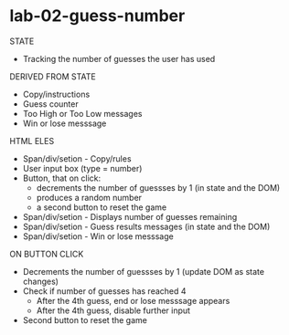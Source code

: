 # lab-02-guess-number

STATE
- Tracking the number of guesses the user has used

DERIVED FROM STATE
- Copy/instructions
- Guess counter
- Too High or Too Low messages
- Win or lose messsage

HTML ELES
- Span/div/setion - Copy/rules 
- User input box (type = number)
- Button, that on click: 
    - decrements the number of guessses by 1 (in state and the DOM)
    - produces a random number
    - a second button to reset the game
- Span/div/setion - Displays number of guesses remaining 
- Span/div/setion - Guess results messages (in state and the DOM)
- Span/div/setion - Win or lose messsage

ON BUTTON CLICK
- Decrements the number of guessses by 1 (update DOM as state changes)
- Check if number of guesses has reached 4 
    - After the 4th guess, end or lose messsage appears
    - After the 4th guess, disable further input
- Second button to reset the game


